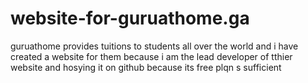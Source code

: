 # website-for-guruathome.ga
guruathome provides tuitions to students all over the world and i have created a website for them because i am the lead developer of tthier website
and hosying it on github because its free plqn s sufficient 
